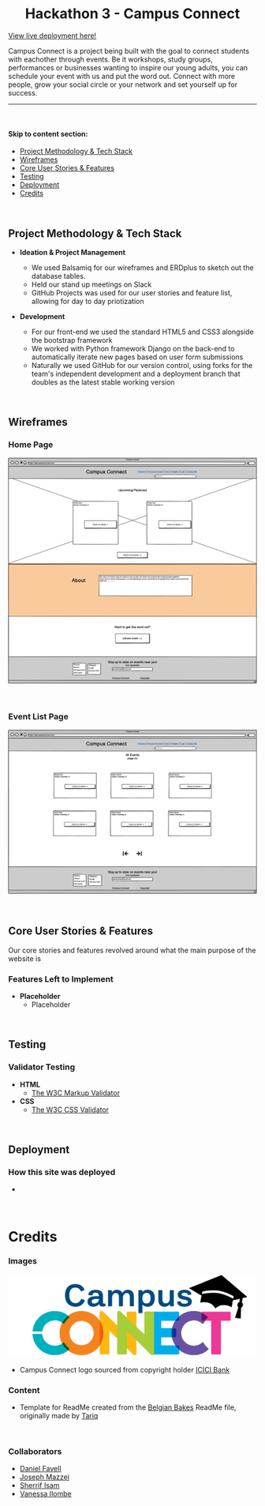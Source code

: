 <h1 align="center">Hackathon 3 - Campus Connect</h1>

[View live deployment here!](https://django-campus-connect-651e95e66b0e.herokuapp.com/)

Campus Connect is a project being built with the goal to connect students with eachother through events.
Be it workshops, study groups, performances or businesses wanting to inspire our young adults, you can schedule your event with us and put the word out.
Connect with more people, grow your social circle or your network and set yourself up for success.

<hr>

<br>


#### Skip to content section:

* [Project Methodology & Tech Stack](#project-methodology-&-tech-stack)
* [Wireframes](#wireframes)
* [Core User Stories & Features](#core-user-stories-&-features)
* [Testing](#testing)
* [Deployment](#deployment)
* [Credits](#credits)

<br>  


## Project Methodology & Tech Stack

- __Ideation & Project Management__
  - We used Balsamiq for our wireframes and ERDplus to sketch out the database tables.
  - Held our stand up meetings on Slack
  - GitHub Projects was used for our user stories and feature list, allowing for day to day priotization

- __Development__
  - For our front-end we used the standard HTML5 and CSS3 alongside the bootstrap framework
  - We worked with Python framework Django on the back-end to automatically iterate new pages based on user form submissions
  - Naturally we used GitHub for our version control, using forks for the team's independent development and a deployment branch that doubles as the latest stable working version    

<br>


## Wireframes

### Home Page
![home](/DocumentationAssets/HomeStickyHeader.png)

<br>

### Event List Page
![eventlist](/DocumentationAssets/EventList.png)

<br>


## Core User Stories & Features
Our core stories and features revolved around what the main purpose of the website is

### Features Left to Implement
- __Placeholder__
  - Placeholder

<br>


## Testing 

### Validator Testing
- __HTML__
    - [The W3C Markup Validator](https://validator.w3.org/#validate_by_input)
- __CSS__
    - [The W3C CSS Validator](https://jigsaw.w3.org/css-validator/)

<br>


## Deployment

### How this site was deployed
- 

<br>


# Credits

### Images
![CampusConnect logo](/DocumentationAssets/campus_logo.png)
- Campus Connect logo sourced from copyright holder [ICICI Bank](https://www.icicicareers.com/campusconnect/Home.aspx)


### Content
- Template for ReadMe created from the [Belgian Bakes](https://github.com/Tariq-845/belgian-bakes) ReadMe file, originally made by [Tariq](https://github.com/Tariq-845)

<br>

### Collaborators 
- [Daniel Favell](https://github.com/DanielFavell)
- [Joseph Mazzei](https://github.com/jomazzei)
- [Sherrif Isam](https://github.com/Sherrif-Isam)
- [Vanessa Ilombe](https://github.com/qnessa)
